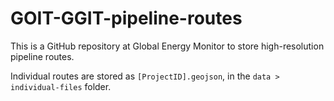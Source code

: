 # GOIT-GGIT-pipeline-routes
This is a GitHub repository at Global Energy Monitor to store high-resolution pipeline routes.

Individual routes are stored as `[ProjectID].geojson`, in the `data > individual-files` folder.
